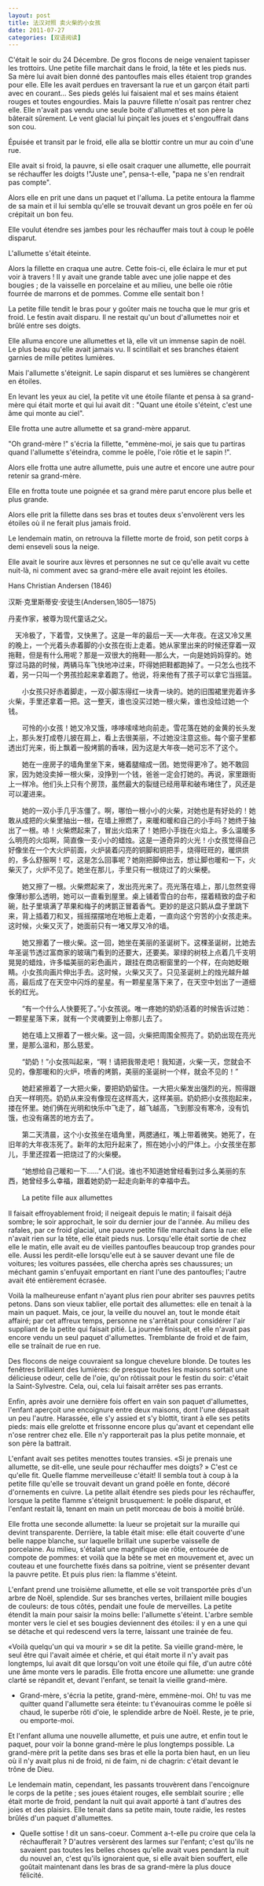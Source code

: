 ```yaml
---
layout: post
title: 法汉对照 卖火柴的小女孩
date: 2011-07-27
categories: [双语阅读]  
---
```


C'était le soir du 24 Décembre. De gros flocons de neige venaient tapisser les trottoirs. Une petite fille marchait dans le froid, la tête et les pieds nus. Sa mère lui avait bien donné des pantoufles mais elles étaient trop grandes pour elle. Elle les avait perdues en traversant la rue et un garçon était parti avec en courant... Ses pieds gelés lui faisaient mal et ses mains étaient rouges et toutes engourdies. Mais la pauvre fillette n'osait pas rentrer chez elle. Elle n'avait pas vendu une seule boite d'allumettes et son père la bâterait sûrement. Le vent glacial lui pinçait les joues et s'engouffrait dans son cou.

Épuisée et transit par le froid, elle alla se blottir contre un mur au coin d'une rue.

Elle avait si froid, la pauvre, si elle osait craquer une allumette, elle pourrait se réchauffer les doigts !"Juste une", pensa-t-elle, "papa ne s'en rendrait pas compte".

Alors elle en prit une dans un paquet et l'alluma. La petite entoura la flamme de sa main et il lui sembla qu'elle se trouvait devant un gros poêle en fer où crépitait un bon feu.

Elle voulut étendre ses jambes pour les réchauffer mais tout à coup le poêle disparut.

L'allumette s'était éteinte.

Alors la fillette en craqua une autre. Cette fois-ci, elle éclaira le mur et put voir à travers ! Il y avait une grande table avec une jolie nappe et des bougies ; de la vaisselle en porcelaine et au milieu, une belle oie rôtie fourrée de marrons et de pommes. Comme elle sentait bon !

La petite fille tendit le bras pour y goûter mais ne toucha que le mur gris et froid. Le festin avait disparu. Il ne restait qu'un bout d'allumettes noir et brûlé entre ses doigts.

Elle alluma encore une allumettes et là, elle vit un immense sapin de noël. Le plus beau qu'elle avait jamais vu. Il scintillait et ses branches étaient garnies de mille petites lumières.

Mais l'allumette s'éteignit. Le sapin disparut et ses lumières se changèrent en étoiles.

En levant les yeux au ciel, la petite vit une étoile filante et pensa à sa grand-mère qui était morte et qui lui avait dit : "Quant une étoile s'éteint, c'est une âme qui monte au ciel".

Elle frotta une autre allumette et sa grand-mère apparut.

"Oh grand-mère !" s'écria la fillette, "emmène-moi, je sais que tu partiras quand l'allumette s'éteindra, comme le poêle, l'oie rôtie et le sapin !".

Alors elle frotta une autre allumette, puis une autre et encore une autre pour retenir sa grand-mère.

Elle en frotta toute une poignée et sa grand mère parut encore plus belle et plus grande.

Alors elle prit la fillette dans ses bras et toutes deux s'envolèrent vers les étoiles où il ne ferait plus jamais froid.

Le lendemain matin, on retrouva la fillette morte de froid, son petit corps à demi enseveli sous la neige.

Elle avait le sourire aux lèvres et personnes ne sut ce qu'elle avait vu cette nuit-là, ni comment avec sa grand-mère elle avait rejoint les étoiles.

Hans Christian Andersen (1846)

汉斯·克里斯蒂安·安徒生(Andersen,1805—1875)

丹麦作家，被尊为现代童话之父。

　天冷极了，下着雪，又快黑了。这是一年的最后一天──大年夜。在这又冷又黑的晚上，一个光着头赤着脚的小女孩在街上走着。她从家里出来的时候还穿着一双拖鞋，但是有什么用呢？那是一双很大的拖鞋──那么大，一向是她妈妈穿的。她穿过马路的时候，两辆马车飞快地冲过来，吓得她把鞋都跑掉了。一只怎么也找不着，另一只叫一个男孩捡起来拿着跑了。他说，将来他有了孩子可以拿它当摇篮。

　　小女孩只好赤着脚走，一双小脚冻得红一块青一块的。她的旧围裙里兜着许多火柴，手里还拿着一把。这一整天，谁也没买过她一根火柴，谁也没给过她一个钱。

　　可怜的小女孩！她又冷又饿，哆哆嗦嗦地向前走。雪花落在她的金黄的长头发上，那头发打成卷儿披在肩上，看上去很美丽，不过她没注意这些。每个窗子里都透出灯光来，街上飘着一股烤鹅的香味，因为这是大年夜—她可忘不了这个。

　　她在一座房子的墙角里坐下来，蜷着腿缩成一团。她觉得更冷了。她不敢回家，因为她没卖掉一根火柴，没挣到一个钱，爸爸一定会打她的。再说，家里跟街上一样冷。他们头上只有个房顶，虽然最大的裂缝已经用草和破布堵住了，风还是可以灌进来。

　　她的一双小手几乎冻僵了。啊，哪怕一根小小的火柴，对她也是有好处的！她敢从成把的火柴里抽出一根，在墙上擦燃了，来暖和暖和自己的小手吗？她终于抽出了一根。哧！火柴燃起来了，冒出火焰来了！她把小手拢在火焰上。多么温暖多么明亮的火焰啊，简直像一支小小的蜡烛。这是一道奇异的火光！小女孩觉得自己好像坐在一个大火炉前面，火炉装着闪亮的铜脚和铜把手，烧得旺旺的，暖烘烘的，多么舒服啊！哎，这是怎么回事呢？她刚把脚伸出去，想让脚也暖和一下，火柴灭了，火炉不见了。她坐在那儿，手里只有一根烧过了的火柴梗。

　　她又擦了一根。火柴燃起来了，发出亮光来了。亮光落在墙上，那儿忽然变得像薄纱那么透明，她可以一直看到屋里。桌上铺着雪白的台布，摆着精致的盘子和碗，肚子里填满了苹果和梅子的烤鹅正冒着香气。更妙的是这只鹅从盘子里跳下来，背上插着刀和叉，摇摇摆摆地在地板上走着，一直向这个穷苦的小女孩走来。这时候，火柴又灭了，她面前只有一堵又厚又冷的墙。

　　她又擦着了一根火柴。这一回，她坐在美丽的圣诞树下。这棵圣诞树，比她去年圣诞节透过富商家的玻璃门看到的还要大，还要美。翠绿的树枝上点着几千支明晃晃的蜡烛，许多幅美丽的彩色画片，跟挂在商店橱窗里的一个样，在向她眨眼睛。小女孩向画片伸出手去。这时候，火柴又灭了。只见圣诞树上的烛光越升越高，最后成了在天空中闪烁的星星。有一颗星星落下来了，在天空中划出了一道细长的红光。

　　“有一个什么人快要死了。”小女孩说。唯一疼她的奶奶活着的时候告诉过她：一颗星星落下来，就有一个灵魂要到上帝那儿去了。

　　她在墙上又擦着了一根火柴。这一回，火柴把周围全照亮了。奶奶出现在亮光里，是那么温和，那么慈爱。

　　“奶奶！”小女孩叫起来，“啊！请把我带走吧！我知道，火柴一灭，您就会不见的，像那暖和的火炉，喷香的烤鹅，美丽的圣诞树一个样，就会不见的！”

　　她赶紧擦着了一大把火柴，要把奶奶留住。一大把火柴发出强烈的光，照得跟白天一样明亮。奶奶从来没有像现在这样高大，这样美丽。奶奶把小女孩抱起来，搂在怀里。她们俩在光明和快乐中飞走了，越飞越高，飞到那没有寒冷，没有饥饿，也没有痛苦的地方去了。

　　第二天清晨，这个小女孩坐在墙角里，两腮通红，嘴上带着微笑。她死了，在旧年的大年夜冻死了。新年的太阳升起来了，照在她小小的尸体上。小女孩坐在那儿，手里还捏着一把烧过了的火柴梗。

　　“她想给自己暖和一下……”人们说。谁也不知道她曾经看到过多么美丽的东西，她曾经多么幸福，跟着她奶奶一起走向新年的幸福中去。

　　La petite fille aux allumettes

Il faisait effroyablement froid; il neigeait depuis le matin; il faisait déjà sombre; le soir approchait, le soir du dernier jour de l'année. Au milieu des rafales, par ce froid glacial, une pauvre petite fille marchait dans la rue: elle n'avait rien sur la tête, elle était pieds nus. Lorsqu'elle était sortie de chez elle le matin, elle avait eu de vieilles pantoufles beaucoup trop grandes pour elle. Aussi les perdit-elle lorsqu'elle eut à se sauver devant une file de voitures; les voitures passées, elle chercha après ses chaussures; un méchant gamin s'enfuyait emportant en riant l'une des pantoufles; l'autre avait été entièrement écrasée.

Voilà la malheureuse enfant n'ayant plus rien pour abriter ses pauvres petits petons. Dans son vieux tablier, elle portait des allumettes: elle en tenait à la main un paquet. Mais, ce jour, la veille du nouvel an, tout le monde était affairé; par cet affreux temps, personne ne s'arrêtait pour considérer l'air suppliant de la petite qui faisait pitié. La journée finissait, et elle n'avait pas encore vendu un seul paquet d'allumettes. Tremblante de froid et de faim, elle se traînait de rue en rue.

Des flocons de neige couvraient sa longue chevelure blonde. De toutes les fenêtres brillaient des lumières: de presque toutes les maisons sortait une délicieuse odeur, celle de l'oie, qu'on rôtissait pour le festin du soir: c'était la Saint-Sylvestre. Cela, oui, cela lui faisait arrêter ses pas errants.

Enfin, après avoir une dernière fois offert en vain son paquet d'allumettes, l'enfant aperçoit une encoignure entre deux maisons, dont l'une dépassait un peu l'autre. Harassée, elle s'y assied et s'y blottit, tirant à elle ses petits pieds: mais elle grelotte et frissonne encore plus qu'avant et cependant elle n'ose rentrer chez elle. Elle n'y rapporterait pas la plus petite monnaie, et son père la battrait.

L'enfant avait ses petites menottes toutes transies. «Si je prenais une allumette, se dit-elle, une seule pour réchauffer mes doigts? » C'est ce qu'elle fit. Quelle flamme merveilleuse c'était! Il sembla tout à coup à la petite fille qu'elle se trouvait devant un grand poêle en fonte, décoré d'ornements en cuivre. La petite allait étendre ses pieds pour les réchauffer, lorsque la petite flamme s'éteignit brusquement: le poêle disparut, et l'enfant restait là, tenant en main un petit morceau de bois à moitié brûlé.

Elle frotta une seconde allumette: la lueur se projetait sur la muraille qui devint transparente. Derrière, la table était mise: elle était couverte d'une belle nappe blanche, sur laquelle brillait une superbe vaisselle de porcelaine. Au milieu, s'étalait une magnifique oie rôtie, entourée de compote de pommes: et voilà que la bête se met en mouvement et, avec un couteau et une fourchette fixés dans sa poitrine, vient se présenter devant la pauvre petite. Et puis plus rien: la flamme s'éteint.

L'enfant prend une troisième allumette, et elle se voit transportée près d'un arbre de Noël, splendide. Sur ses branches vertes, brillaient mille bougies de couleurs: de tous côtés, pendait une foule de merveilles. La petite étendit la main pour saisir la moins belle: l'allumette s'éteint. L'arbre semble monter vers le ciel et ses bougies deviennent des étoiles: il y en a une qui se détache et qui redescend vers la terre, laissant une trainée de feu.

«Voilà quelqu'un qui va mourir » se dit la petite. Sa vieille grand-mère, le seul être qui l'avait aimée et chérie, et qui était morte il n'y avait pas longtemps, lui avait dit que lorsqu'on voit une étoile qui file, d'un autre côté une âme monte vers le paradis. Elle frotta encore une allumette: une grande clarté se répandit et, devant l'enfant, se tenait la vieille grand-mère.

- Grand-mère, s'écria la petite, grand-mère, emmène-moi. Oh! tu vas me quitter quand l'allumette sera éteinte: tu t'évanouiras comme le poêle si chaud, le superbe rôti d'oie, le splendide arbre de Noël. Reste, je te prie, ou emporte-moi.

Et l'enfant alluma une nouvelle allumette, et puis une autre, et enfin tout le paquet, pour voir la bonne grand-mère le plus longtemps possible. La grand-mère prit la petite dans ses bras et elle la porta bien haut, en un lieu où il n'y avait plus ni de froid, ni de faim, ni de chagrin: c'était devant le trône de Dieu.

Le lendemain matin, cependant, les passants trouvèrent dans l'encoignure le corps de la petite ; ses joues étaient rouges, elle semblait sourire ; elle était morte de froid, pendant la nuit qui avait apporté à tant d'autres des joies et des plaisirs. Elle tenait dans sa petite main, toute raidie, les restes brûlés d'un paquet d'allumettes.

- Quelle sottise ! dit un sans-coeur. Comment a-t-elle pu croire que cela la réchaufferait ? D'autres versèrent des larmes sur l'enfant; c'est qu'ils ne savaient pas toutes les belles choses qu'elle avait vues pendant la nuit du nouvel an, c'est qu'ils ignoraient que, si elle avait bien souffert, elle goûtait maintenant dans les bras de sa grand-mère la plus douce félicité.
